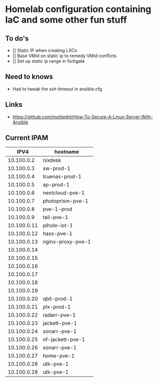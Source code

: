 # Homelab configuration containing IaC and some other fun stuff

## To do's
- [] Static IP when creating LXCs
- [] Base VMid on static ip to remedy VMid conflicts
- [] Set up static ip range in fortigate

## Need to knows
- Had to tweak the ssh timeout in ansible.cfg

## Links
- https://github.com/moltenbit/How-To-Secure-A-Linux-Server-With-Ansible

## Current IPAM

| IPV4              | hostname         |
| ----------------- |----------------- |
| 10.100.0.2        | nixdesk          |
| 10.100.0.3        | sw-prod-1        |
| 10.100.0.4        | truenas-prod-1   |
| 10.100.0.5        | ap-prod-1        |
| 10.100.0.6        | nextcloud-pve-1  |
| 10.100.0.7        | photoprism-pve-1 |
| 10.100.0.8        | pve-1-prod       |
| 10.100.0.9        | tail-pve-1       |
| 10.100.0.11       | pihole-iot-1     |
| 10.100.0.12       | hass-pve-1       |
| 10.100.0.13       | nginx-proxy-pve-1|
| 10.100.0.14       |                  |
| 10.100.0.15       |                  |
| 10.100.0.16       |                  |
| 10.100.0.17       |                  |
| 10.100.0.18       |                  |
| 10.100.0.19       |                  |
| 10.100.0.20       | qbit-prod-1      |
| 10.100.0.21       | plx-prod-1       |
| 10.100.0.22       | radarr-pve-1     |
| 10.100.0.23       | jackett-pve-1    |
| 10.100.0.24       | sonarr-pve-1     |  
| 10.100.0.25       | nf-jackett-pve-1 |
| 10.100.0.26       | sonarr-pve-1     |
| 10.100.0.27       | home-pve-1       |
| 10.100.0.28       | utk-pve-1        |
| 10.100.0.28       | utk-pve-1        |

